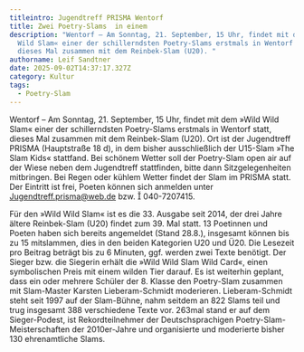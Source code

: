 ```yaml
---
titleintro: Jugendtreff PRISMA Wentorf
title: Zwei Poetry-Slams  in einem
description: "Wentorf – Am Sonntag, 21. September, 15 Uhr, findet mit dem »Wild
  Wild Slam« einer der schillerndsten Poetry-Slams erstmals in Wentorf statt,
  dieses Mal zusammen mit dem Reinbek-Slam (U20). "
authorname: Leif Sandtner
date: 2025-09-02T14:37:17.327Z
category: Kultur
tags:
  - Poetry-Slam
---
```

Wentorf – Am Sonntag, 21. September, 15 Uhr, findet mit dem »Wild Wild Slam« einer der schillerndsten Poetry-Slams erstmals in Wentorf statt, dieses Mal zusammen mit dem Reinbek-Slam (U20). Ort ist der Jugendtreff PRISMA (Hauptstraße 18 d), in dem bisher ausschließlich der U15-Slam »The Slam Kids« stattfand. Bei schönem Wetter soll der Poetry-Slam open air auf der Wiese neben dem Jugendtreff stattfinden, bitte dann Sitzgelegenheiten mitbringen. Bei Regen oder kühlem Wetter findet der Slam im PRISMA statt. Der Eintritt ist frei, Poeten können sich anmelden unter Jugendtreff.prisma@web.de bzw.  040-7207415.

Für den »Wild Wild Slam« ist es die 33. Ausgabe seit 2014, der drei Jahre ältere Reinbek-Slam (U20) findet zum 39. Mal statt. 13 Poetinnen und Poeten haben sich bereits angemeldet (Stand 28.8.), insgesamt können bis zu 15 mitslammen, dies in den beiden Kategorien U20 und Ü20. Die Lesezeit pro Beitrag beträgt bis zu 6 Minuten, ggf. werden zwei Texte benötigt. Der Sieger bzw. die Siegerin erhält die »Wild Wild Slam Wild Card«, einen symbolischen Preis mit einem wilden Tier darauf. Es ist weiterhin geplant, dass ein oder mehrere Schüler der 8. Klasse den Poetry-Slam zusammen mit Slam-Master Karsten Lieberam-Schmidt moderieren. Lieberam-Schmidt steht seit 1997 auf der Slam-Bühne, nahm seitdem an 822 Slams teil und trug insgesamt 388 verschiedene Texte vor. 263mal stand er auf dem Sieger-Podest, ist Rekordteilnehmer der Deutschsprachigen Poetry-Slam-Meisterschaften der 2010er-Jahre und organisierte und moderierte bisher 130 ehrenamtliche Slams.